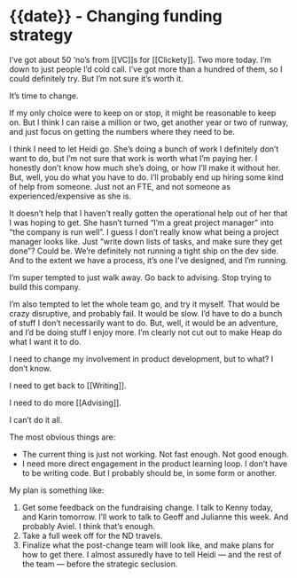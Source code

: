 # {{date}} - Changing funding strategy
I’ve got about 50 ‘no’s from [[VC]]s for [[Clickety]]. Two more today. I’m down to just people I’d cold call. I’ve got more than a hundred of them, so I could definitely try. But I’m not sure it’s worth it.

It’s time to change.

If my only choice were to keep on or stop, it might be reasonable to keep on. But I think I can raise a million or two, get another year or two of runway, and just focus on getting the numbers where they need to be.

I think I need to let Heidi go. She’s doing a bunch of work I definitely don’t want to do, but I’m not sure that work is worth what I’m paying her.  I honestly don’t know how much she’s doing, or how I’ll make it without her. But, well, you do what you have to do. I’ll probably end up hiring some kind of help from someone. Just not an FTE, and not someone as experienced/expensive as she is.

It doesn’t help that I haven’t really gotten the operational help out of her that I was hoping to get. She hasn’t turned “I’m a great project manager” into “the company is run well”. I guess I don’t really know what being a project manager looks like. Just “write down lists of tasks, and make sure they get done”? Could be. We’re definitely not running a tight ship on the dev side. And to the extent we have a process, it’s one I’ve designed, and I’m running.

I’m super tempted to just walk away. Go back to advising. Stop trying to build this company.

I’m also tempted to let the whole team go, and try it myself. That would be crazy disruptive, and probably fail. It would be slow. I’d have to do a bunch of stuff I don’t necessarily want to do. But, well, it would be an adventure, and I’d be doing stuff I enjoy more. I’m clearly not cut out to make Heap do what I want it to do.

I need to change my involvement in product development, but to what? I don’t know.

I need to get back to [[Writing]].

I need to do more [[Advising]].

I can’t do it all.

The most obvious things are:
- The current thing is just not working. Not fast enough. Not good enough.
- I need more direct engagement in the product learning loop. I don’t have to be writing code. But I probably should be, in some form or another.


My plan is something like:
1. Get some feedback on the fundraising change. I talk to Kenny today, and Karin tomorrow. I’ll work to talk to Geoff and Julianne this week. And probably Aviel. I think that’s enough.
2. Take a full week off for the ND travels.
3. Finalize what the post-change team will look like, and make plans for how to get there. I almost assuredly have to tell Heidi — and the rest of the team — before the strategic seclusion.